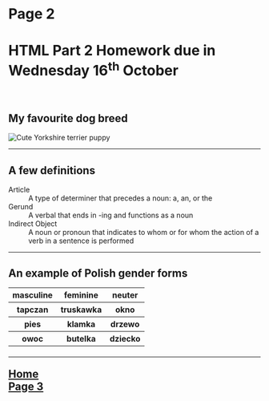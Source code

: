 <h1>Page 2</h1>
<h1>HTML Part 2 Homework due in Wednesday 16<sup>th</sup> October</h1>
<br>
<h2>My favourite dog breed</h2>
<img src="https://i.pinimg.com/originals/62/17/ca/6217ca093721676961303611047e0670.jpg" alt="Cute Yorkshire terrier puppy">
<br>
<hr>
<h2>A few definitions</h2> 
<dl>
  <dt>Article</dt>
  <dd>A type of determiner that precedes a noun: a, an, or the</dd>
  <dt>Gerund</dt>
  <dd>A verbal that ends in -ing and functions as a noun</dd>
  <dt>Indirect Object</dt>
  <dd>A noun or pronoun that indicates to whom or for whom the action of a verb in a sentence is performed</dd>
</dl>
<hr>
<h2>An example of Polish gender forms</h>
<table>
  <tr>
    <th>masculine</th>
    <th>feminine</th>
    <th>neuter</th>
  </tr>
  <tr>
    <th>tapczan</th>
    <th>truskawka</th>
    <th>okno</th>
  </tr>
  <tr>
    <th>pies</th>
    <th>klamka</th>
    <th>drzewo</th>
  </tr>
  <tr>
    <th>owoc</th>
    <th>butelka</th>
    <th>dziecko</th>
  </tr>
</table>
<hr>
<p>
  <a href="index.html">Home</a> <br>
  <a href="page3.html">Page 3</a>
</p>
